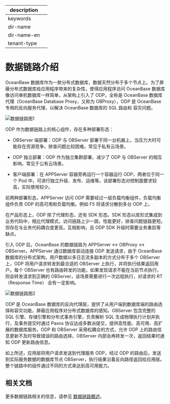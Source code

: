 |description||
|---|---|
|keywords||
|dir-name||
|dir-name-en||
|tenant-type||

# 数据链路介绍

OceanBase 数据库作为一款分布式数据库，数据天然分布于多个节点上。为了屏蔽分布式数据库给应用程序带来的复杂性，使得应用程序访问 OceanBase 数据库像访问单机数据库一样简单，从架构上引入了 ODP，全称是 OceanBase 数据库代理（OceanBase Database Proxy，又称为 OBProxy），ODP 是 OceanBase 专用的反向服务代理，以解决 OceanBase 数据库的 SQL 路由和 容灾问题。

![数据链路图1](https://obbusiness-private.oss-cn-shanghai.aliyuncs.com/doc/img/observer-enterprise/V4.2.1/manage/odp-data-link1.jpg)

ODP 作为数据链路上的核心组件，存在多种部署形态：

* OBServer 端部署：ODP 与 OBServer 部署于同一台机器上，当压力大时可能存在资源竞争，排查问题比较困难。常见于私有云场景。

* ODP 独立部署：ODP 作为独立集群部署，减少了 ODP 与 OBServer 的相互影响。常见于公有云场景。

* 客户端部署：在 APPServer 容器旁再运行一个容器运行 ODP，两者位于同一个 Pod 中，可进行独立升级、发布、运维等。该部署形态对控制面要求较高，实际使用较少。

前两种部署形态，APPServer 访问 ODP 需要经过一层负载均衡组件，负载均衡组件负责 ODP 的高可用和负载均衡。例如 F5 将请求分散到多台 ODP 上。

在产品形态上，ODP 除了代理形态，还有 SDK 形态。SDK 形态以库形式集成到业务代码中，相比代理模式，访问链路上少一跳，性能更好，排查问题链路更短。但存在与业务代码耦合度更高，互相影响，且 ODP SDK 升级时需要业务重启等缺点。

引入 ODP 后，OceanBase 的数据链路为 APPServer <-> OBProxy  <-> OBServer。APPServer 通过数据库驱动连接 ODP 发送请求，由于 OceanBase 数据库的分布式架构，用户数据以多日志流多副本的方式分布于多个 OBServer 上，ODP 将用户请求转发到最合适的 OBServer 上执行，并将执行结果返回用户。每个 OBServer 也有路由转发的功能，如果发现请求不能在当前节点执行，则会转发请求到正确的 OBServer，该场景需要进行一次远程执行，对请求的 RT（Response Time） 会有一定影响。

![数据链路图2](https://obbusiness-private.oss-cn-shanghai.aliyuncs.com/doc/img/observer-enterprise/V4.2.1/manage/odp-data-link2.jpg)

ODP 是 OceanBase 数据库的反向代理层，提供了从用户端到数据库端的路由选择和容灾功能，屏蔽应用程序对分布式数据库的感知。OBServer 包含完整的 SQL 引擎、存储引擎和分布式事务引擎，负责解析 SQL 生成物理执行计划并执行，及事务提交时通过 Paxos 协议达成多数派提交，提供高性能、高可用、高扩展的数据库服务。ODP 和 OBServer 采用松耦合的方式，允许 ODP 上的路由信息更新不及时导致错误的路由选择，OBServer 内部会再转发一次，返回结果时通知 ODP 更新路由信息。

如上所述，应用层将用户请求发送到代理服务 ODP，经过 ODP 的路由后，发送到实际服务数据的数据库节点 OBServer，执行结果沿着反向路径返回给应用层。整个链路中的组件通过不同的方式来达到高可用能力。

## 相关文档

更多数据链路相关的信息，请参见 [数据链路概述](../../../700.reference/100.oceanbase-database-concepts/600.data-link/100.data-link-overview.md)。

